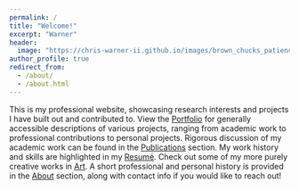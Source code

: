 ```yaml
---
permalink: /
title: "Welcome!"
excerpt: "Warner"
header:
  image: "https://chris-warner-ii.github.io/images/brown_chucks_patience_crop.JPG"
author_profile: true
redirect_from: 
  - /about/
  - /about.html
---
```


This is my professional website, showcasing research interests and projects I have built out and contributed to. View the [Portfolio](https://chris-warner-ii.github.io/portfolio/) for generally accessible descriptions of various projects, ranging from academic work to professional contributions to personal projects. Rigorous discussion of my academic work can be found in the [Publications](https://chris-warner-ii.github.io/publications/) section. My work history and skills are highlighted in my [Resumé](https://chris-warner-ii.github.io/cv/). Check out some of my more purely creative works in [Art](https://chris-warner-ii.github.io/art/). A short professional and personal history is provided in the [About](https://chris-warner-ii.github.io/bio/) section, along with contact info if you would like to reach out! 

